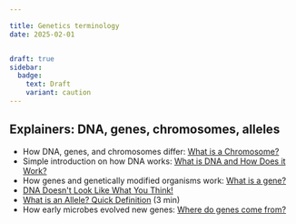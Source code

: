 ```yaml
---

title: Genetics terminology
date: 2025-02-01


draft: true
sidebar:
  badge:
    text: Draft
    variant: caution
---
```


## Explainers: DNA, genes, chromosomes, alleles

- How DNA, genes, and chromosomes differ: [What is a Chromosome?](https://www.youtube.com/watch?v=IePMXxQ-KWY)
- Simple introduction on how DNA works: [What is DNA and How Does it Work?](https://www.youtube.com/watch?v=zwibgNGe4aY)
- How genes and genetically modified organisms work: [What is a gene?](https://www.youtube.com/watch?v=5MQdXjRPHmQ)
- [DNA Doesn't Look Like What You Think!](https://www.youtube.com/watch?v=aT9T9h-2Jp8&list=PLsmqeqKj7M-rZTTXNXuL07poGP5B6TKKu&index=71)
- [What is an Allele? Quick Definition](https://www.youtube.com/watch?v=FsaYSGWuRmo) (3 min)
- How early microbes evolved new genes: [Where do genes come from?](https://www.youtube.com/watch?v=z9HIYjRRaDE)
